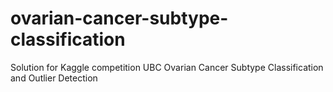 # ovarian-cancer-subtype-classification
Solution for Kaggle competition UBC Ovarian Cancer Subtype Classification and Outlier Detection
